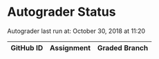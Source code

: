 # Autograder Status
Autograder last run at: October 30, 2018 at 11:20

| GitHub ID | Assignment | Graded Branch |
|-----------|------------|---------------|

